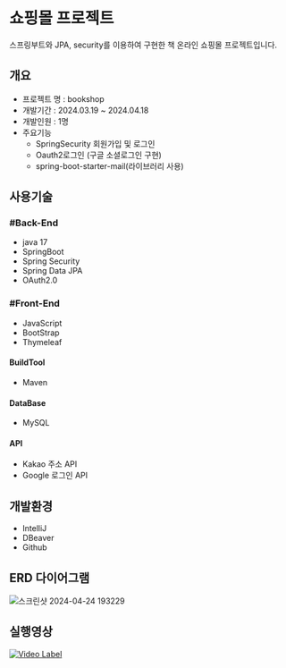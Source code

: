 # 쇼핑몰 프로젝트
  스프링부트와 JPA, security를 이용하여 구현한 책 온라인 쇼핑몰 프로젝트입니다.
 
## 개요
- 프로젝트 명 : bookshop
- 개발기간 : 2024.03.19 ~ 2024.04.18
- 개발인원 :  1명
- 주요기능
   - SpringSecurity 회원가입 및 로그인
   - Oauth2로그인 (구글 소셜로그인 구현) 
   - spring-boot-starter-mail(라이브러리 사용)
## 사용기술
### #Back-End
- java  17
- SpringBoot
- Spring Security
- Spring Data JPA
- OAuth2.0

### #Front-End
- JavaScript
- BootStrap
- Thymeleaf
  
#### BuildTool
- Maven
#### DataBase
- MySQL
#### API
- Kakao 주소 API
- Google 로그인 API

## 개발환경
- IntelliJ
- DBeaver
- Github

## ERD 다이어그램

![스크린샷 2024-04-24 193229](https://github.com/kimhyunkyuo/bookshop/assets/131740127/2c3fc983-1de6-42d5-8424-36ff01d7a72b)


## 실행영상
[![Video Label](http://img.youtube.com/vi/qrJZxsNvKAE/0.jpg)](https://youtu.be/qrJZxsNvKAE?t=0s)



